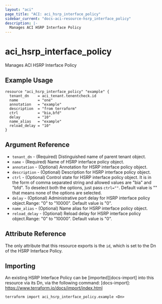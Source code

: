 ```yaml
---
layout: "aci"
page_title: "ACI: aci_hsrp_interface_policy"
sidebar_current: "docs-aci-resource-hsrp_interface_policy"
description: |-
  Manages ACI HSRP Interface Policy
---
```


# aci_hsrp_interface_policy #
Manages ACI HSRP Interface Policy

## Example Usage ##

```hcl
resource "aci_hsrp_interface_policy" "example" {
  tenant_dn    = aci_tenant.tenentcheck.id
  name         = "one"
  annotation   = "example"
  description  = "from terraform"
  ctrl         = "bia,bfd"
  delay        = "10"
  name_alias   = "example"
  reload_delay = "10"
}
```


## Argument Reference ##

* `tenant_dn` - (Required) Distinguished name of parent tenant object.
* `name` - (Required) Name of HSRP interface policy object.
* `annotation` - (Optional) Annotation for HSRP interface policy object.
* `description` - (Optional) Description for HSRP interface policy object.
* `ctrl` - (Optional) Control state for HSRP interface policy object. It is in the form of comma separated string and allowed values are "bia" and "bfd". To deselect both the options, just pass `ctrl=""`. Default value is "" that means none of the options are selected.
* `delay` - (Optional) Administrative port delay for HSRP interface policy object.Range: "0" to "10000". Default value is "0".
* `name_alias` - (Optional) Name alias for HSRP interface policy object.
* `reload_delay` - (Optional) Reload delay for HSRP interface policy object.Range: "0" to "10000". Default value is "0".



## Attribute Reference

The only attribute that this resource exports is the `id`, which is set to the
Dn of the HSRP Interface Policy.

## Importing ##

An existing HSRP Interface Policy can be [imported][docs-import] into this resource via its Dn, via the following command:
[docs-import]: https://www.terraform.io/docs/import/index.html


```
terraform import aci_hsrp_interface_policy.example <Dn>
```